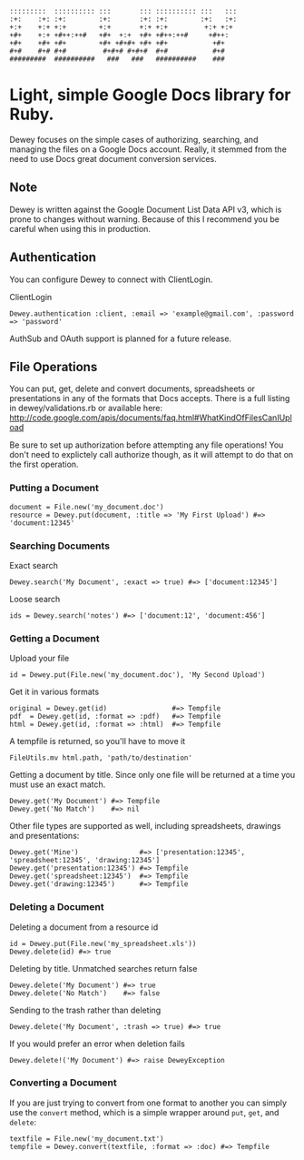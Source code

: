     :::::::::  :::::::::: :::       ::: :::::::::: :::   :::
    :+:    :+: :+:        :+:       :+: :+:        :+:   :+:
    +:+    +:+ +:+        +:+       +:+ +:+         +:+ +:+
    +#+    +:+ +#++:++#   +#+  +:+  +#+ +#++:++#     +#++:
    +#+    +#+ +#+        +#+ +#+#+ +#+ +#+           +#+
    #+#    #+# #+#         #+#+# #+#+#  #+#           #+#
    #########  ##########   ###   ###   ##########    ###


# Light, simple Google Docs library for Ruby.

Dewey focuses on the simple cases of authorizing, searching, and managing the
files on a Google Docs account. Really, it stemmed from the need to use Docs
great document conversion services.

## Note

Dewey is written against the Google Document List Data API v3, which is prone
to changes without warning. Because of this I recommend you be careful when
using this in production.

## Authentication

You can configure Dewey to connect with ClientLogin.

ClientLogin

    Dewey.authentication :client, :email => 'example@gmail.com', :password => 'password'

AuthSub and OAuth support is planned for a future release.

## File Operations

You can put, get, delete and convert documents, spreadsheets or presentations in
any of the formats that Docs accepts. There is a full listing in dewey/validations.rb
or available here: http://code.google.com/apis/documents/faq.html#WhatKindOfFilesCanIUpload

Be sure to set up authorization before attempting any file operations! You don't
need to explictely call authorize though, as it will attempt to do that on the
first operation.

### Putting a Document

    document = File.new('my_document.doc')
    resource = Dewey.put(document, :title => 'My First Upload') #=> 'document:12345'

### Searching Documents

Exact search

    Dewey.search('My Document', :exact => true) #=> ['document:12345']

Loose search

    ids = Dewey.search('notes') #=> ['document:12', 'document:456']

### Getting a Document

Upload your file

    id = Dewey.put(File.new('my_document.doc'), 'My Second Upload')

Get it in various formats

    original = Dewey.get(id)                #=> Tempfile
    pdf  = Dewey.get(id, :format => :pdf)   #=> Tempfile
    html = Dewey.get(id, :format => :html)  #=> Tempfile

A tempfile is returned, so you'll have to move it

    FileUtils.mv html.path, 'path/to/destination'

Getting a document by title. Since only one file will be returned at a time you
must use an exact match.

    Dewey.get('My Document') #=> Tempfile
    Dewey.get('No Match')    #=> nil

Other file types are supported as well, including spreadsheets, drawings and
presentations:

    Dewey.get('Mine')               #=> ['presentation:12345', 'spreadsheet:12345', 'drawing:12345']
    Dewey.get('presentation:12345') #=> Tempfile
    Dewey.get('spreadsheet:12345')  #=> Tempfile
    Dewey.get('drawing:12345')      #=> Tempfile

### Deleting a Document

Deleting a document from a resource id

    id = Dewey.put(File.new('my_spreadsheet.xls'))
    Dewey.delete(id) #=> true

Deleting by title. Unmatched searches return false

    Dewey.delete('My Document') #=> true
    Dewey.delete('No Match')    #=> false

Sending to the trash rather than deleting

    Dewey.delete('My Document', :trash => true) #=> true

If you would prefer an error when deletion fails

    Dewey.delete!('My Document') #=> raise DeweyException

### Converting a Document

If you are just trying to convert from one format to another you can simply use
the `convert` method, which is a simple wrapper around `put`, `get`, and `delete`:

    textfile = File.new('my_document.txt')
    tempfile = Dewey.convert(textfile, :format => :doc) #=> Tempfile
